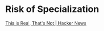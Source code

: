 # Risk of Specialization

[This is Real, That's Not | Hacker News](https://news.ycombinator.com/item?id=25310779)
